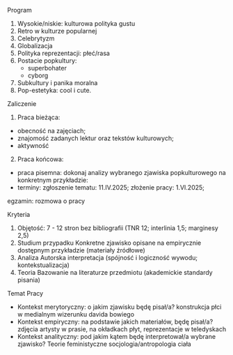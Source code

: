 
Program

1. Wysokie/niskie: kulturowa polityka gustu
2. Retro w kulturze popularnej
3. Celebrytyzm
4. Globalizacja
5. Polityka reprezentacji: płeć/rasa
6. Postacie popkultury:
	- superbohater
	- cyborg
7. Subkultury i panika moralna
8. Pop-estetyka: cool i cute.


Zaliczenie

1. Praca bieżąca:
- obecność na zajęciach;
- znajomość zadanych lektur oraz tekstów kulturowych;
- aktywność
2. Praca końcowa:
- praca pisemna: dokonaj analizy wybranego zjawiska popkulturowego na konkretnym przykładzie:
- terminy: zgłoszenie tematu: 11.IV.2025; złożenie pracy: 1.VI.2025;

egzamin:
rozmowa o pracy


Kryteria

1. Objętość: 7 - 12 stron bez bibliografii (TNR 12; interlinia 1,5; marginesy 2,5)
2. Studium przypadku
Konkretne zjawisko opisane na empirycznie dostępnym przykładzie (materiały źródłowe)
3. Analiza 
   Autorska interpretacja (spójność i logiczność wywodu; kontekstualizacja)
4. Teoria
   Bazowanie na literaturze przedmiotu (akademickie standardy pisania)


Temat Pracy

- Kontekst merytoryczny: o jakim zjawisku będę pisał/a?
	  konstrukcja płci w medialnym wizerunku davida bowiego
- Kontekst empiryczny: na podstawie jakich materiałów, będę pisał/a?
	  zdjęcia artysty w prasie, na okładkach płyt, reprezentacje w teledyskach
- Kontekst analityczny: pod jakim kątem będę interpretował/a wybrane zjawisko?
	  Teorie feministyczne socjologia/antropologia ciała